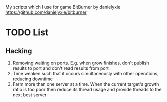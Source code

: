 My scripts which I use for game BitBurner by danielyxie https://github.com/danielyxie/bitburner

# TODO List
## Hacking
1. Removing waiting on ports. E.g. when grow finishes, don't publish results to port and don't read results from port
2. Time weaken such that it occurs simultaneously with other operations, reducing downtime
3. Farm more than one server at a time. When the current target's growth ratio is too poor then 
reduce its thread usage and provide threads to the next best server